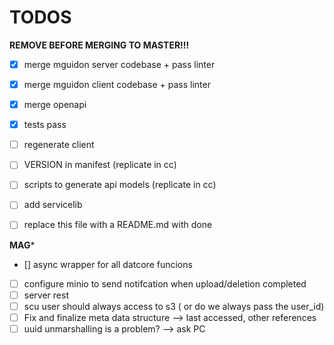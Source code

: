 # TODOS

**REMOVE BEFORE MERGING TO MASTER!!!**

- [x] merge mguidon server codebase + pass linter
- [x] merge mguidon client codebase + pass linter
- [x] merge openapi
- [x] tests pass
- [ ] regenerate client
- [ ] VERSION in manifest (replicate in cc)
- [ ] scripts to generate api models (replicate in cc)
- [ ] add servicelib
- [ ] replace this file with a README.md with done


**MAG***

- [] async wrapper for all datcore funcions
- [ ] configure minio to send notifcation when upload/deletion completed
- [ ] server rest
- [ ] scu user should always access to s3 ( or do we always pass the user_id)
- [ ] Fix and finalize meta data structure --> last accessed, other references
- [ ] uuid unmarshalling is a problem? --> ask PC
